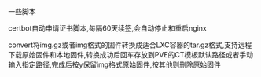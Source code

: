 一些脚本

certbot自动申请证书脚本,每隔60天续签,会自动停止和重启nginx

convert将img.gz或者img格式的固件转换成适合LXC容器的tar.gz格式,支持远程下载原始固件和本地固件,转换成功后回车存放到PVE的CT模板默认路径或者手动输入指定路径,完成后按y保留img格式原始固件,按其他则删除原始固件
